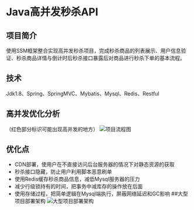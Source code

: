 # Java高并发秒杀API
## 项目简介
使用SSM框架整合实现高并发秒杀项目，完成秒杀商品的列表展示、用户信息验证、秒杀商品详情与倒计时后秒杀接口暴露后对商品进行秒杀下单的基本流程。
## 技术
Jdk1.8、Spring、SpringMVC、Mybatis、Mysql、Redis、Restful
## 高并发优化分析
（红色部分标识可能出现高并发的地方）
![项目流程图](http://pr4gg6olg.bkt.clouddn.com/seckill4-1%E9%A1%B9%E7%9B%AE%E6%B5%81%E7%A8%8B.png)
## 优化点
* CDN部署，使用户在不直接访问后台服务器的情况下对静态资源的获取
* 秒杀接口隐藏，防止用户利用脚本恶意刷单
* 使用Redis缓存秒杀商品信息，减低Mysql服务器的压力
* 减少行级锁持有的时间，把事务中减库存的操作放在后面
* 使用存储过程，把简单逻辑在Mysql端执行，屏蔽网络延迟和GC影响
##大型项目部署架构
![大型项目部署架构](http://pr4gg6olg.bkt.clouddn.com/seckill4-20%E7%B3%BB%E7%BB%9F%E9%83%A8%E7%BD%B2%E6%9E%B6%E6%9E%84.png)

